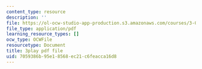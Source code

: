 ```yaml
---
content_type: resource
description: ''
file: https://ol-ocw-studio-app-production.s3.amazonaws.com/courses/3-091sc-introduction-to-solid-state-chemistry-fall-2010/7059386b95e18568ec21c6feacca16d8_2Q_fna3TTbs.pdf
file_type: application/pdf
learning_resource_types: []
ocw_type: OCWFile
resourcetype: Document
title: 3play pdf file
uid: 7059386b-95e1-8568-ec21-c6feacca16d8
---
```

